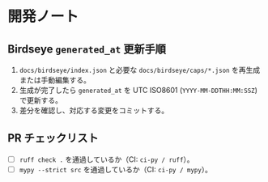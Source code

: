 # 開発ノート

## Birdseye `generated_at` 更新手順
1. `docs/birdseye/index.json` と必要な `docs/birdseye/caps/*.json` を再生成または手動編集する。
2. 生成が完了したら `generated_at` を UTC ISO8601 (`YYYY-MM-DDTHH:MM:SSZ`) で更新する。
3. 差分を確認し、対応する変更をコミットする。

## PR チェックリスト
- [ ] `ruff check .` を通過しているか（CI: `ci-py / ruff`）。
- [ ] `mypy --strict src` を通過しているか（CI: `ci-py / mypy`）。
